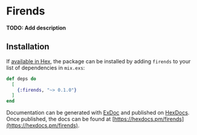 # Firends

**TODO: Add description**

## Installation

If [available in Hex](https://hex.pm/docs/publish), the package can be installed
by adding `firends` to your list of dependencies in `mix.exs`:

```elixir
def deps do
  [
    {:firends, "~> 0.1.0"}
  ]
end
```

Documentation can be generated with [ExDoc](https://github.com/elixir-lang/ex_doc)
and published on [HexDocs](https://hexdocs.pm). Once published, the docs can
be found at [https://hexdocs.pm/firends](https://hexdocs.pm/firends).

